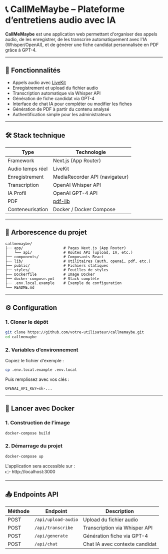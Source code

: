 # 📞 CallMeMaybe – Plateforme d’entretiens audio avec IA

**CallMeMaybe** est une application web permettant d'organiser des appels audio, de les enregistrer, de les transcrire automatiquement avec l'IA (Whisper/OpenAI), et de générer une fiche candidat personnalisée en PDF grâce à GPT-4.

---

## 🚀 Fonctionnalités

- Appels audio avec [LiveKit](https://livekit.io/)
- Enregistrement et upload du fichier audio
- Transcription automatique via Whisper API
- Génération de fiche candidat via GPT-4
- Interface de chat IA pour compléter ou modifier les fiches
- Génération de PDF à partir du contenu analysé
- Authentification simple pour les administrateurs

---

## 🛠️ Stack technique

| Type            | Technologie                                |
|-----------------|---------------------------------------------|
| Framework       | Next.js (App Router)                        |
| Audio temps réel| LiveKit                                     |
| Enregistrement  | MediaRecorder API (navigateur)              |
| Transcription   | OpenAI Whisper API                          |
| IA Profil       | OpenAI GPT-4 API                            |
| PDF             | [pdf-lib](https://pdf-lib.js.org/)          |
| Conteneurisation| Docker / Docker Compose                     |

---

## 📁 Arborescence du projet

```
callmemaybe/
├── app/                  # Pages Next.js (App Router)
│   └── api/              # Routes API (upload, IA, etc.)
├── components/           # Composants React
├── lib/                  # Utilitaires (auth, openai, pdf, etc.)
├── public/               # Fichiers statiques
├── styles/               # Feuilles de styles
├── Dockerfile            # Image Docker
├── docker-compose.yml    # Stack complète
├── .env.local.example    # Exemple de configuration
└── README.md
```

---

## ⚙️ Configuration

### 1. Cloner le dépôt

```bash
git clone https://github.com/votre-utilisateur/callmemaybe.git
cd callmemaybe
```

### 2. Variables d’environnement

Copiez le fichier d'exemple :

```bash
cp .env.local.example .env.local
```

Puis remplissez avec vos clés :

```env
OPENAI_API_KEY=sk-...
```

---

## 🐳 Lancer avec Docker

### 1. Construction de l’image

```bash
docker-compose build
```

### 2. Démarrage du projet

```bash
docker-compose up
```

L'application sera accessible sur :  
👉 http://localhost:3000

---

## 📤 Endpoints API

| Méthode | Endpoint               | Description                          |
|--------|------------------------|--------------------------------------|
| POST   | `/api/upload-audio`    | Upload du fichier audio              |
| POST   | `/api/transcribe`      | Transcription via Whisper API       |
| POST   | `/api/generate`        | Génération fiche via GPT-4          |
| POST   | `/api/chat`            | Chat IA avec contexte candidat       |
